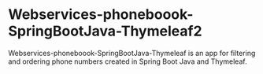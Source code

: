 # Webservices-phoneboook-SpringBootJava-Thymeleaf2
Webservices-phoneboook-SpringBootJava-Thymeleaf is an app for filtering and ordering phone numbers created in Spring Boot Java and Thymeleaf.
